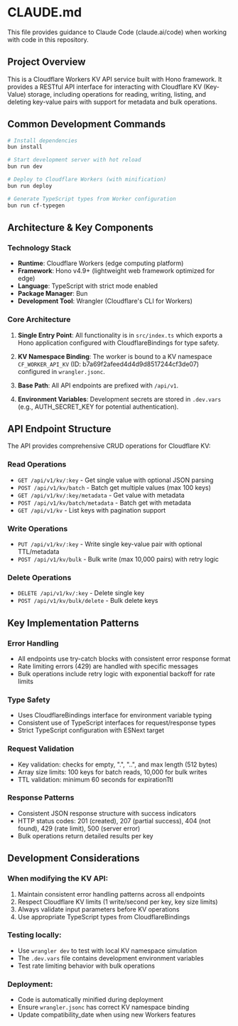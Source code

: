 # CLAUDE.md

This file provides guidance to Claude Code (claude.ai/code) when working with code in this repository.

## Project Overview

This is a Cloudflare Workers KV API service built with Hono framework. It provides a RESTful API interface for interacting with Cloudflare KV (Key-Value) storage, including operations for reading, writing, listing, and deleting key-value pairs with support for metadata and bulk operations.

## Common Development Commands

```bash
# Install dependencies
bun install

# Start development server with hot reload
bun run dev

# Deploy to Cloudflare Workers (with minification)
bun run deploy

# Generate TypeScript types from Worker configuration
bun run cf-typegen
```

## Architecture & Key Components

### Technology Stack
- **Runtime**: Cloudflare Workers (edge computing platform)
- **Framework**: Hono v4.9+ (lightweight web framework optimized for edge)
- **Language**: TypeScript with strict mode enabled
- **Package Manager**: Bun
- **Development Tool**: Wrangler (Cloudflare's CLI for Workers)

### Core Architecture

1. **Single Entry Point**: All functionality is in `src/index.ts` which exports a Hono application configured with CloudflareBindings for type safety.

2. **KV Namespace Binding**: The worker is bound to a KV namespace `CF_WORKER_API_KV` (ID: b7a69f2afeed4d4d9d8517244cf3de07) configured in `wrangler.jsonc`.

3. **Base Path**: All API endpoints are prefixed with `/api/v1`.

4. **Environment Variables**: Development secrets are stored in `.dev.vars` (e.g., AUTH_SECRET_KEY for potential authentication).

## API Endpoint Structure

The API provides comprehensive CRUD operations for Cloudflare KV:

### Read Operations
- `GET /api/v1/kv/:key` - Get single value with optional JSON parsing
- `POST /api/v1/kv/batch` - Batch get multiple values (max 100 keys)
- `GET /api/v1/kv/:key/metadata` - Get value with metadata
- `POST /api/v1/kv/batch/metadata` - Batch get with metadata
- `GET /api/v1/kv` - List keys with pagination support

### Write Operations
- `PUT /api/v1/kv/:key` - Write single key-value pair with optional TTL/metadata
- `POST /api/v1/kv/bulk` - Bulk write (max 10,000 pairs) with retry logic

### Delete Operations
- `DELETE /api/v1/kv/:key` - Delete single key
- `POST /api/v1/kv/bulk/delete` - Bulk delete keys

## Key Implementation Patterns

### Error Handling
- All endpoints use try-catch blocks with consistent error response format
- Rate limiting errors (429) are handled with specific messages
- Bulk operations include retry logic with exponential backoff for rate limits

### Type Safety
- Uses CloudflareBindings interface for environment variable typing
- Consistent use of TypeScript interfaces for request/response types
- Strict TypeScript configuration with ESNext target

### Request Validation
- Key validation: checks for empty, ".", "..", and max length (512 bytes)
- Array size limits: 100 keys for batch reads, 10,000 for bulk writes
- TTL validation: minimum 60 seconds for expirationTtl

### Response Patterns
- Consistent JSON response structure with success indicators
- HTTP status codes: 201 (created), 207 (partial success), 404 (not found), 429 (rate limit), 500 (server error)
- Bulk operations return detailed results per key

## Development Considerations

### When modifying the KV API:
1. Maintain consistent error handling patterns across all endpoints
2. Respect Cloudflare KV limits (1 write/second per key, key size limits)
3. Always validate input parameters before KV operations
4. Use appropriate TypeScript types from CloudflareBindings

### Testing locally:
- Use `wrangler dev` to test with local KV namespace simulation
- The `.dev.vars` file contains development environment variables
- Test rate limiting behavior with bulk operations

### Deployment:
- Code is automatically minified during deployment
- Ensure `wrangler.jsonc` has correct KV namespace binding
- Update compatibility_date when using new Workers features
